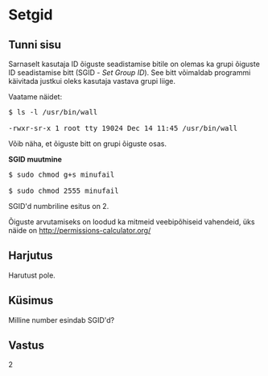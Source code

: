 # Setgid

## Tunni sisu

Sarnaselt kasutaja ID õiguste seadistamise bitile on olemas ka grupi õiguste ID seadistamise bitt (SGID - *Set Group ID*). See bitt võimaldab programmi käivitada justkui oleks kasutaja vastava grupi liige.

Vaatame näidet:

<pre>
$ ls -l /usr/bin/wall

-rwxr-sr-x 1 root tty 19024 Dec 14 11:45 /usr/bin/wall
</pre>

Võib näha, et õiguste bitt on grupi õiguste osas.

<b>SGID muutmine</b>

<pre>
$ sudo chmod g+s minufail

$ sudo chmod 2555 minufail
</pre>

SGID'd numbriline esitus on 2.

Õiguste arvutamiseks on loodud ka mitmeid veebipõhiseid vahendeid, üks näide on <a target="_blank" href="http://permissions-calculator.org/">http://permissions-calculator.org/</a>

## Harjutus

Harutust pole.

## Küsimus

Milline number esindab SGID'd?

## Vastus

2
